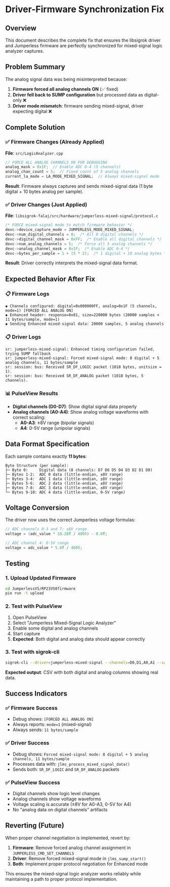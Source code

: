 # Driver-Firmware Synchronization Fix

## Overview
This document describes the complete fix that ensures the libsigrok driver and Jumperless firmware are perfectly synchronized for mixed-signal logic analyzer captures.

## Problem Summary
The analog signal data was being misinterpreted because:

1. **Firmware forced all analog channels ON** (✅ fixed)
2. **Driver fell back to SUMP configuration** but processed data as digital-only ❌
3. **Driver mode mismatch**: firmware sending mixed-signal, driver expecting digital ❌

## Complete Solution

### ✅ Firmware Changes (Already Applied)
**File**: `src/LogicAnalyzer.cpp`

```cpp
// FORCE ALL ANALOG CHANNELS ON FOR DEBUGGING
analog_mask = 0x1F;  // Enable ADC 0-4 (5 channels)
analog_chan_count = 5;  // Fixed count of 5 analog channels
current_la_mode = LA_MODE_MIXED_SIGNAL;  // Always mixed-signal mode
```

**Result**: Firmware always captures and sends mixed-signal data (1 byte digital + 10 bytes analog per sample).

### ✅ Driver Changes (Just Applied)
**File**: `libsigrok-falaj/src/hardware/jumperless-mixed-signal/protocol.c`

```cpp
/* FORCE mixed-signal mode to match firmware behavior */
devc->device_capture_mode = JUMPERLESS_MODE_MIXED_SIGNAL;
devc->num_digital_channels = 8;  /* All 8 digital channels */
devc->digital_channel_mask = 0xFF;  /* Enable all digital channels */
devc->num_analog_channels = 5;  /* Force all 5 analog channels */
devc->analog_channel_mask = 0x1F;  /* Enable ADC 0-4 */
devc->bytes_per_sample = 1 + (5 * 2);  /* 1 digital + 10 analog bytes */
```

**Result**: Driver correctly interprets the mixed-signal data format.

## Expected Behavior After Fix

### 📋 Firmware Logs
```
◆ Channels configured: digital=0x000000FF, analog=0x1F (5 channels, mode=1) [FORCED ALL ANALOG ON]
◆ Enhanced header: response=0x81, size=220000 bytes (20000 samples × 11 bytes/sample, mode=1)
◆ Sending Enhanced mixed-signal data: 20000 samples, 5 analog channels
```

### 📋 Driver Logs
```
sr: jumperless-mixed-signal: Enhanced timing configuration failed, trying SUMP fallback
sr: jumperless-mixed-signal: Forced mixed-signal mode: 8 digital + 5 analog channels, 11 bytes/sample
sr: session: bus: Received SR_DF_LOGIC packet (1018 bytes, unitsize = 1).
sr: session: bus: Received SR_DF_ANALOG packet (1018 bytes, 5 channels).
```

### 📊 PulseView Results
- **Digital channels (D0-D7)**: Show digital signal data properly
- **Analog channels (A0-A4)**: Show analog voltage waveforms with correct scaling:
  - **A0-A3**: ±8V range (bipolar signals)
  - **A4**: 0-5V range (unipolar signals)

## Data Format Specification

Each sample contains exactly **11 bytes**:

```
Byte Structure (per sample):
├─ Byte 0:     Digital data (8 channels: D7 D6 D5 D4 D3 D2 D1 D0)
├─ Bytes 1-2:  ADC 0 data (little-endian, ±8V range)
├─ Bytes 3-4:  ADC 1 data (little-endian, ±8V range)
├─ Bytes 5-6:  ADC 2 data (little-endian, ±8V range)  
├─ Bytes 7-8:  ADC 3 data (little-endian, ±8V range)
└─ Bytes 9-10: ADC 4 data (little-endian, 0-5V range)
```

## Voltage Conversion

The driver now uses the correct Jumperless voltage formulas:

```c
// ADC channels 0-3 and 7: ±8V range
voltage = (adc_value * 18.28f / 4095) - 8.0f;

// ADC channel 4: 0-5V range  
voltage = adc_value * 5.0f / 4095;
```

## Testing

### 1. Upload Updated Firmware
```bash
cd JumperlessV5/RP23V50firmware
pio run -t upload
```

### 2. Test with PulseView
1. Open PulseView
2. Select "Jumperless Mixed-Signal Logic Analyzer"  
3. Enable some digital and analog channels
4. Start capture
5. **Expected**: Both digital and analog data should appear correctly

### 3. Test with sigrok-cli
```bash
sigrok-cli --driver=jumperless-mixed-signal --channels=D0,D1,A0,A1 --samples=1000 --output-format=csv
```

**Expected output**: CSV with both digital and analog columns showing real data.

## Success Indicators

### ✅ Firmware Success
- Debug shows: `[FORCED ALL ANALOG ON]`
- Always reports: `mode=1` (mixed-signal)
- Always sends: `11 bytes/sample`

### ✅ Driver Success  
- Debug shows: `Forced mixed-signal mode: 8 digital + 5 analog channels, 11 bytes/sample`
- Processes data with: `jlms_process_mixed_signal_data()`
- Sends both: `SR_DF_LOGIC` and `SR_DF_ANALOG` packets

### ✅ PulseView Success
- Digital channels show logic level changes
- Analog channels show voltage waveforms  
- Voltage scaling is accurate (±8V for A0-A3, 0-5V for A4)
- No "analog data on digital channels" artifacts

## Reverting (Future)

When proper channel negotiation is implemented, revert by:

1. **Firmware**: Remove forced analog channel assignment in `JUMPERLESS_CMD_SET_CHANNELS`
2. **Driver**: Remove forced mixed-signal mode in `jlms_sump_start()`  
3. **Both**: Implement proper protocol negotiation for Enhanced mode

This ensures the mixed-signal logic analyzer works reliably while maintaining a path to proper protocol implementation. 